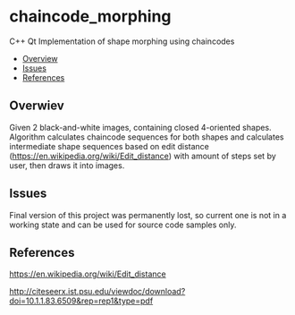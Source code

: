 # chaincode_morphing

C++ Qt Implementation of shape morphing using chaincodes

- [Overview](#overview)
- [Issues](#issues)
- [References](#references)

## Overwiev
Given 2 black-and-white images, containing closed 4-oriented shapes. Algorithm calculates chaincode sequences for both shapes and calculates intermediate shape sequences based on edit distance (https://en.wikipedia.org/wiki/Edit_distance) with amount of steps set by user, then draws it into images.

## Issues
Final version of this project was permanently lost, so current one is not in a working state and can be used for source code samples only.

## References
https://en.wikipedia.org/wiki/Edit_distance

http://citeseerx.ist.psu.edu/viewdoc/download?doi=10.1.1.83.6509&rep=rep1&type=pdf
